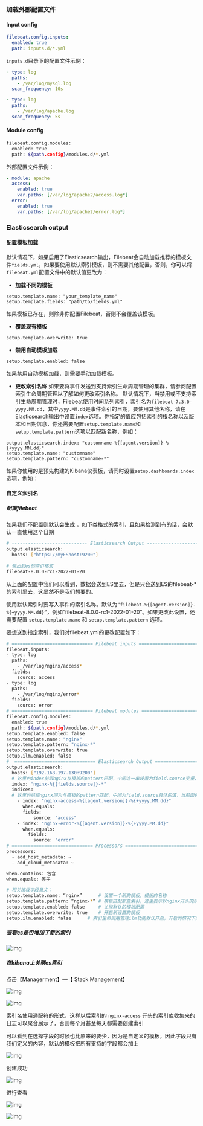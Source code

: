 ### 加载外部配置文件

#### Input config

```yaml
filebeat.config.inputs:
  enabled: true
  path: inputs.d/*.yml
```

`inputs.d`目录下的配置文件示例：

```yaml
- type: log
  paths:
    - /var/log/mysql.log
  scan_frequency: 10s

- type: log
  paths:
    - /var/log/apache.log
  scan_frequency: 5s
```

#### Module config

```bash
filebeat.config.modules:
  enabled: true
  path: ${path.config}/modules.d/*.yml
```



外部配置文件示例：

```yaml
- module: apache
  access:
    enabled: true
    var.paths: [/var/log/apache2/access.log*]
  error:
    enabled: true
    var.paths: [/var/log/apache2/error.log*]
```



### Elasticsearch output

#### 配置模板加载

默认情况下，如果启用了Elasticsearch输出，Filebeat会自动加载推荐的模板文件`fields.yml`，如果要使用默认索引模板，则不需要其他配置，否则，你可以将`filebeat.yml`配置文件中的默认值更改为：



-  **加载不同的模板** 

```plain
setup.template.name: "your_template_name"
setup.template.fields: "path/to/fields.yml"
```


如果模板已存在，则除非你配置Filebeat，否则不会覆盖该模板。 

-  **覆盖现有模板** 

```plain
setup.template.overwrite: true
```

 

-  **禁用自动模板加载** 

```plain
setup.template.enabled: false
```


如果禁用自动模板加载，则需要手动加载模板。 

-  **更改索引名称**
   如果要将事件发送到支持索引生命周期管理的集群，请参阅配置索引生命周期管理以了解如何更改索引名称。
   默认情况下，当禁用或不支持索引生命周期管理时，Filebeat使用时间系列索引，索引名为`filebeat-7.3.0-yyyy.MM.dd`，其中`yyyy.MM.dd`是事件索引的日期，要使用其他名称，请在Elasticsearch输出中设置`index`选项。你指定的值应包括索引的根名称以及版本和日期信息，你还需要配置`setup.template.name`和`setup.template.pattern`选项以匹配新名称，例如： 

```plain
output.elasticsearch.index: "customname-%{[agent.version]}-%{+yyyy.MM.dd}"
setup.template.name: "customname"
setup.template.pattern: "customname-*"
```


如果你使用的是预先构建的Kibana仪表板，请同时设置`setup.dashboards.index`选项，例如：  



#### 自定义索引名



##### 配置filebeat



如果我们不配置则默认会生成 ，如下类格式的索引，且如果检测到有的话，会默认一直使用这个日期



```bash
# ---------------------------- Elasticsearch Output ----------------------------
output.elasticsearch:
  hosts: ["https://myEShost:9200"]
  
# 输出到es的索引格式
filebeat-8.0.0-rc1-2022-01-20
```



从上面的配置中我们可以看到，数据会送到ES里去，但是只会送到ES的filebeat-*的索引里去，这显然不是我们想要的。



使用默认索引时要写入事件的索引名称。默认为`“filebeat-%{[agent.version]}-%{+yyyy.MM.dd}”`，例如“filebeat-8.0.0-rc1-2022-01-20”。如果更改此设置，还需要配置 `setup.template.name` 和 `setup.template.pattern` 选项。



要想送到指定索引，我们对filebeat.yml的更改配置如下：



```bash
# ============================== Filebeat inputs ===============================
filebeat.inputs:
- type: log
  paths:
    - /var/log/nginx/access*
  fields:
    source: access
- type: log
  paths:
    - /var/log/nginx/error*
  fields:
    source: error
# ============================== Filebeat modules ==============================
filebeat.config.modules:
  enabled: true
  path: ${path.config}/modules.d/*.yml
setup.template.enabled: false
setup.template.name: "nginx"
setup.template.pattern: "nginx-*"
setup.template.overwrite: true
setup.ilm.enabled: false
#  ============================== Elasticsearch Output ==============================
output.elasticsearch:
  hosts: ["192.168.197.130:9200"]
  # 这里的index前缀nginx与模板的pattern匹配，中间这一串设置为field.source变量，如果下面indices格式没有匹配上，则使用该index格式
  index: "nginx-%{[fields.source]}-*"  
  indices:
  # 这里的前缀nginx同为与模板的pattern匹配，中间为field.source具体的值，当前面的input的field.source值与这里的匹配时，则index设置为定义的格式
    - index: "nginx-access-%{[agent.version]}-%{+yyyy.MM.dd}" 
      when.equals:                                            
      fields:
          source: "access"
    - index: "nginx-error-%{[agent.version]}-%{+yyyy.MM.dd}"
      when.equals:
        fields:
          source: "error"
# ============================== Processors ==============================
processors:
  - add_host_metadata: ~
  - add_cloud_metadata: ~
```



```bash
when.contains: 包含
when.equals: 等于
```



```bash
# 相关模板字段意义：
setup.template.name: “nginx”      # 设置一个新的模板，模板的名称
setup.template.pattern: “nginx-*” # 模板匹配那些索引，这里表示以nginx开头的所有的索引
setup.template.enabled: false     # 关掉默认的模板配置
setup.template.overwrite: true    # 开启新设置的模板
setup.ilm.enabled: false      # 索引生命周期管理ilm功能默认开启，开启的情况下索引名称只能为filebeat-*， 通过setup.ilm.enabled: false进行关闭；如果要使用自定义的索引名称，同时又需要启用ilm，可以修改filebeat的模板
```



##### 查看es是否增加了新的索引



![img](https://gitee.com/salted-egg-yolk-pie/ima/raw/master/imgs/image-20220125101754863.png)



##### 在kibana上关联es索引



点击【Managerment】—【 Stack Management】



![img](https://gitee.com/salted-egg-yolk-pie/ima/raw/master/imgs/image-20220125102933262.png)



![img](https://gitee.com/salted-egg-yolk-pie/ima/raw/master/imgs/image-20220125113301351.png)



索引名使用通配符的形式，这样以后索引的 `nginx-access` 开头的索引库收集来的日志可以聚合展示了，否则每个月甚至每天都需要创建索引



可以看到在选择字段的时候也比原来的要少，因为是自定义的模板，因此字段只有我们定义的内容，默认的模板把所有支持的字段都会加上



![img](https://gitee.com/salted-egg-yolk-pie/ima/raw/master/imgs/image-20220125113456292.png)



创建成功



![img](https://gitee.com/salted-egg-yolk-pie/ima/raw/master/imgs/image-20220125113614934.png)



进行查看



![img](https://gitee.com/salted-egg-yolk-pie/ima/raw/master/imgs/image-20220125113659346.png)



![img](https://gitee.com/salted-egg-yolk-pie/ima/raw/master/imgs/image-20220125113712249.png)
